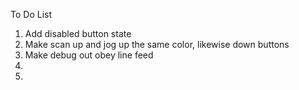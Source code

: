To Do List

1. Add disabled button state
2. Make scan up and jog up the same color, likewise down buttons
3. Make debug out obey line feed
4. 
5. 